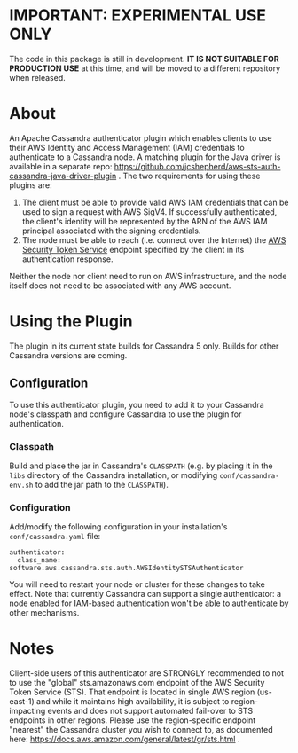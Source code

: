 # IMPORTANT: EXPERIMENTAL USE ONLY

The code in this package is still in development. **IT IS NOT SUITABLE FOR PRODUCTION USE**
at this time, and will be moved to a different repository when released.

# About

An Apache Cassandra authenticator plugin which enables clients to use their AWS Identity and Access Management (IAM)
credentials to authenticate to a Cassandra node. A matching plugin for the Java driver is available in a separate
repo: https://github.com/jcshepherd/aws-sts-auth-cassandra-java-driver-plugin . The two requirements for using these
plugins are:
1. The client must be able to provide valid AWS IAM credentials that can be used to sign a request with AWS SigV4. If
successfully authenticated, the client's identity will be represented by the ARN of the AWS IAM principal associated
with the signing credentials.
2. The node must be able to reach (i.e. connect over the Internet) the
[AWS Security Token Service](https://docs.aws.amazon.com/STS/latest/APIReference/welcome.html) endpoint specified by
the client in its authentication response.

Neither the node nor client need to run on AWS infrastructure, and the node itself does not need to be associated with
any AWS account.

# Using the Plugin

The plugin in its current state builds for Cassandra 5 only. Builds for other Cassandra versions are coming.

## Configuration

To use this authenticator plugin, you need to add it to your Cassandra node's classpath and configure Cassandra to
use the plugin for authentication.

### Classpath

Build and place the jar in Cassandra's `CLASSPATH` (e.g. by placing it in the `libs` directory of the Cassandra
installation, or modifying `conf/cassandra-env.sh` to add the jar path to the `CLASSPATH`).

### Configuration


Add/modify the following configuration in your installation's `conf/cassandra.yaml` file:
```
authenticator:
  class_name: software.aws.cassandra.sts.auth.AWSIdentitySTSAuthenticator
```

You will need to restart your node or cluster for these changes to take effect. Note that currently Cassandra can
support a single authenticator: a node enabled for IAM-based authentication won't be able to authenticate by other
mechanisms.

# Notes

Client-side users of this authenticator are STRONGLY recommended to not to use the "global" sts.amazonaws.com endpoint
of the AWS Security Token Service (STS). That endpoint is located in single AWS region (us-east-1) and while it
maintains high availability, it is subject to region-impacting events and does not support automated fail-over to STS
endpoints in other regions. Please use the region-specific endpoint "nearest" the Cassandra cluster you wish to
connect to, as documented here: https://docs.aws.amazon.com/general/latest/gr/sts.html .
